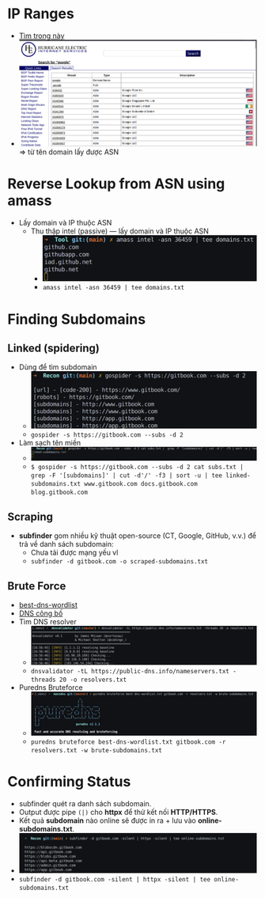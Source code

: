 # IP Ranges 
- [Tìm trong này](https://bgp.he.net/)
- ![alt text](image.png)
=> từ tên domain lấy được ASN
# Reverse Lookup from ASN using amass
- Lấy domain và IP thuộc ASN
    - Thu thập intel (passive) — lấy domain và IP thuộc ASN
        - ![alt text](image-1.png)
        - `amass intel -asn 36459 | tee domains.txt`
# Finding Subdomains 
## Linked (spidering) 
- Dùng để tìm subdomain 
    - ![alt text](image-2.png)
    - `gospider -s https://gitbook.com --subs -d 2`
- Làm sạch tên miền 
    - ![alt text](image-3.png)
    - `$ gospider -s https://gitbook.com --subs -d 2 cat subs.txt | grep -F '[subdomains]' | cut -d'/' -f3 | sort -u | tee linked-subdomains.txt
www.gitbook.com
docs.gitbook.com
blog.gitbook.com`
## Scraping 
- **subfinder** gom nhiều kỹ thuật open-source (CT, Google, GitHub, v.v.) để trả về danh sách subdomain:
    - Chưa tải được mạng yếu vl 
    - `subfinder -d gitbook.com -o scraped-subdomains.txt`
## Brute Force
- [best-dns-wordlist](https://wordlists-cdn.assetnote.io/data/manual/best-dns-wordlist.txt)
- [DNS công bố](https://public-dns.info/nameservers.txt)
- Tìm DNS resolver 
    - ![alt text](image-5.png)
    - `dnsvalidator -tL https://public-dns.info/nameservers.txt -threads 20 -o resolvers.txt`
- Puredns Bruteforce
    - ![](image-6.png)
    - `puredns bruteforce best-dns-wordlist.txt gitbook.com -r resolvers.txt -w brute-subdomains.txt`
# Confirming Status 
- subfinder quét ra danh sách subdomain.
- Output được pipe `(|)` cho **httpx** để thử kết nối **HTTP/HTTPS**.
- Kết quả **subdomain** nào online sẽ được in ra + lưu vào **online-subdomains.txt**.
- ![alt text](image-7.png) 
- `subfinder -d gitbook.com -silent | httpx -silent | tee online-subdomains.txt`
